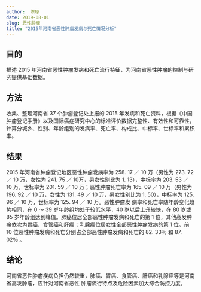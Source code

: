 ```yaml
---
author:  陈琼  
date: 2019-08-01
slug: 恶性肿瘤
title: "2015年河南省恶性肿瘤发病与死亡情况分析"
---
```


## 目的  
描述 2015 年河南省恶性肿瘤发病和死亡流行特征，为河南省恶性肿瘤的控制与研究提供基础数据。
## 方法  
收集、整理河南省 37 个肿瘤登记处上报的 2015 年发病和死亡资料，根据《中国肿瘤登记手册》以及国际癌症研究中心的标准评价数据完整性、有效性和可靠性，计算分城乡、性别、年龄组别的发病率、死亡率、构成比、中标率、世标率和累积率。
## 结果  
2015 年河南省肿瘤登记地区恶性肿瘤发病率为 258. 17 ／ 10 万（男性为 273. 72 ／ 10 万，女性为 241. 75 ／ 10万，男女性别比为 1. 13），中标率为 203. 53 ／ 10 万，世标率为 201. 59 ／ 10 万；恶性肿瘤死亡率为 165. 09 ／ 10 万（男性为196. 92 ／ 10 万，女性为 131. 49 ／ 10 万，男女性别比为 1. 50），中标率为 125. 96 ／ 10 万，世标率为 125. 94 ／ 10 万。恶性肿瘤发
病率和死亡率随年龄变化趋势相同，在 0 ～ 39 岁年龄组均处于较低水平，40 岁以后上升较快，在 80 岁或 85 岁年龄组达到峰值。肺癌位居全部恶性肿瘤发病和死亡的第 1 位，其他高发肿瘤依次为胃癌、食管癌和肝癌；乳腺癌位居女性全部恶性肿瘤发病的第 1 位。前 10 位恶性肿瘤发病和死亡分别占全部恶性肿瘤发病和死亡的 82. 33％ 和 87. 02％ 。
## 结论  
河南省恶性肿瘤疾病负担仍然较重，肺癌、胃癌、食管癌、肝癌和乳腺癌等是河南省高发肿瘤，应针对河南省恶性
肿瘤流行特点及危险因素加大综合防控力度。 